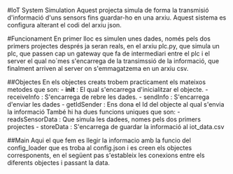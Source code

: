 #IoT System Simulation
Aquest projecta simula de forma la transmisió d'informació d'uns sensors fins guardar-ho en una arxiu. Aquest sistema es configura alterant el codi del arxiu json.

#Funcionament
    En primer lloc es simulen unes dades, només pels dos primers projectes després ja seran reals, en el arxiu plc.py, que simula un plc, que passen cap un gateway que fa de intermediari entre el plc i el server el qual no´mes s'encarrega de la transimssió de la informació, que finalment arriven al server on s'emmagatzema en un arxiu csv.

##Objectes
    En els objectes creats trobem practicament els mateixos metodes que son:
        - __init__ : El qual s'encarrega d'inicialitzar el objecte.
        - receiveInfo : S'encarrega de rebre les dades.
        - sendInfo : S'encarrega d'enviar les dades
        - getIdSender : Ens dona el Id del objecte al qual s'envia la    informació
    També hi ha dues funcions uniques que son:
        - readsSensorData : Que simula les dadees, nomes pels dos primers projectes
        - storeData : S'encarrega de guardar la informació al iot_data.csv
        
 ##Main
 Aqui el que fem es llegir la informacio amb la funcio del config_loader que es troba al config.json i es creen els objectes corresponents, en el següent pas s'estableix les conexions entre els diferents objectes i passant la data.



